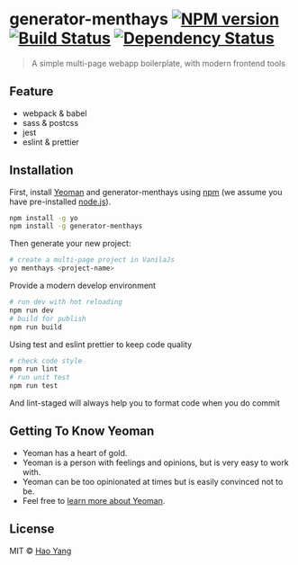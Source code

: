 # generator-menthays [![NPM version][npm-image]][npm-url] [![Build Status][travis-image]][travis-url] [![Dependency Status][daviddm-image]][daviddm-url]
> A simple multi-page webapp boilerplate, with modern frontend tools

## Feature

- webpack & babel
- sass & postcss
- jest
- eslint & prettier

## Installation

First, install [Yeoman](http://yeoman.io) and generator-menthays using [npm](https://www.npmjs.com/) (we assume you have pre-installed [node.js](https://nodejs.org/)).

```bash
npm install -g yo
npm install -g generator-menthays
```

Then generate your new project:

```bash
# create a multi-page project in VanilaJs
yo menthays <project-name>
```

Provide a modern develop environment

```bash
# run dev with hot reloading
npm run dev
# build for publish
npm run build
```

Using test and eslint prettier to keep code quality

```bash
# check code style
npm run lint
# run unit test
npm run test
```
And lint-staged will always help you to format code when you do commit

## Getting To Know Yeoman

 * Yeoman has a heart of gold.
 * Yeoman is a person with feelings and opinions, but is very easy to work with.
 * Yeoman can be too opinionated at times but is easily convinced not to be.
 * Feel free to [learn more about Yeoman](http://yeoman.io/).

## License

MIT © [Hao Yang]()


[npm-image]: https://badge.fury.io/js/generator-menthays.svg
[npm-url]: https://npmjs.org/package/generator-menthays
[travis-image]: https://travis-ci.org/menthays/generator-menthays.svg?branch=master
[travis-url]: https://travis-ci.org/menthays/generator-menthays
[daviddm-image]: https://david-dm.org/menthays/generator-menthays.svg?theme=shields.io
[daviddm-url]: https://david-dm.org/menthays/generator-menthays
